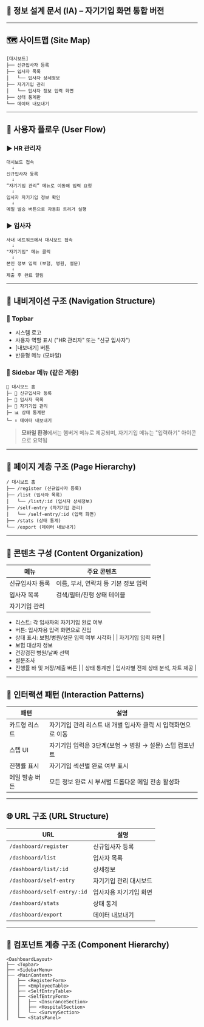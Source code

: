 
## 📘 정보 설계 문서 (IA) – 자기기입 화면 통합 버전

---

## 🗺️ 사이트맵 (Site Map)

```text
[대시보드]
├── 신규입사자 등록
├── 입사자 목록
│   └── 입사자 상세정보
├── 자기기입 관리
│   └── 입사자 정보 입력 화면
├── 상태 통계판
└── 데이터 내보내기
```

---

## 🔄 사용자 플로우 (User Flow)

### ▶ HR 관리자

```text
대시보드 접속
  ↓
신규입사자 등록
  ↓
“자기기입 관리” 메뉴로 이동해 입력 요청
  ↓
입사자 자기기입 정보 확인
  ↓
메일 발송 버튼으로 자동화 트리거 실행
```

### ▶ 입사자

```text
사내 네트워크에서 대시보드 접속
  ↓
"자기기입" 메뉴 클릭
  ↓
본인 정보 입력 (보험, 병원, 설문)
  ↓
제출 후 완료 알림
```


---

## 🧭 내비게이션 구조 (Navigation Structure)

### 📌 Topbar

* 시스템 로고
* 사용자 역할 표시 ("HR 관리자" 또는 "신규 입사자")
* \[내보내기] 버튼
* 반응형 메뉴 (모바일)

### 📂 Sidebar 메뉴 (같은 계층)

```text
📁 대시보드 홈
├─ 📌 신규입사자 등록
├─ 👥 입사자 목록
├─ 📝 자기기입 관리
├─ 📊 상태 통계판
└─ ⬇ 데이터 내보내기
```

> **모바일 환경**에서는 햄버거 메뉴로 제공되며, 자기기입 메뉴는 "입력하기" 아이콘으로 요약됨

---

## 🧱 페이지 계층 구조 (Page Hierarchy)

```text
/ 대시보드 홈
├── /register (신규입사자 등록)
├── /list (입사자 목록)
│   └── /list/:id (입사자 상세정보)
├── /self-entry (자기기입 관리)
│   └── /self-entry/:id (입력 화면)
├── /stats (상태 통계)
└── /export (데이터 내보내기)
```

---

## 📂 콘텐츠 구성 (Content Organization)

| 메뉴       | 주요 콘텐츠                 |
| -------- | ---------------------- |
| 신규입사자 등록 | 이름, 부서, 연락처 등 기본 정보 입력 |
| 입사자 목록   | 검색/필터/진행 상태 테이블        |
| 자기기입 관리  |                        |

* 리스트: 각 입사자의 자기기입 완료 여부
* 버튼: 입사자용 입력 화면으로 진입
* 상태 표시: 보험/병원/설문 입력 여부 시각화 |
  \| 자기기입 입력 화면 |
* 보험 대상자 정보
* 건강검진 병원/날짜 선택
* 설문조사
* 진행률 바 및 저장/제출 버튼 |
  \| 상태 통계판 | 입사자별 전체 상태 분석, 차트 제공 |

---

## 🔄 인터랙션 패턴 (Interaction Patterns)

| 패턴       | 설명                                  |
| -------- | ----------------------------------- |
| 카드형 리스트  | 자기기입 관리 리스트 내 개별 입사자 클릭 시 입력화면으로 이동 |
| 스텝 UI    | 자기기입 입력은 3단계(보험 → 병원 → 설문) 스텝 컴포넌트  |
| 진행률 표시   | 자기기입 섹션별 완료 여부 표시                   |
| 메일 발송 버튼 | 모든 정보 완료 시 부서별 드롭다운 메일 전송 활성화       |

---

## 🌐 URL 구조 (URL Structure)

| URL                         | 설명           |
| --------------------------- | ------------ |
| `/dashboard/register`       | 신규입사자 등록     |
| `/dashboard/list`           | 입사자 목록       |
| `/dashboard/list/:id`       | 상세정보         |
| `/dashboard/self-entry`     | 자기기입 관리 대시보드 |
| `/dashboard/self-entry/:id` | 입사자용 자기기입 화면 |
| `/dashboard/stats`          | 상태 통계        |
| `/dashboard/export`         | 데이터 내보내기     |


---

## 🧩 컴포넌트 계층 구조 (Component Hierarchy)

```text
<DashboardLayout>
├── <Topbar>
├── <SidebarMenu>
├── <MainContent>
│   ├── <RegisterForm>
│   ├── <EmployeeTable>
│   ├── <SelfEntryTable>
│   ├── <SelfEntryForm>
│   │   ├── <InsuranceSection>
│   │   ├── <HospitalSection>
│   │   └── <SurveySection>
│   └── <StatsPanel>
```

